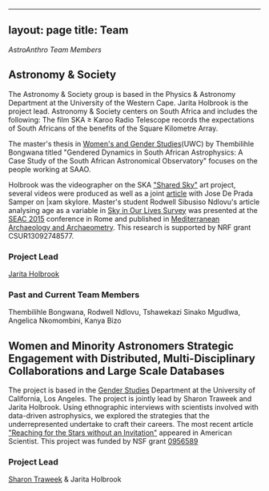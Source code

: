 
---
layout: page
title: Team
---


*AstroAnthro Team Members*

<h2>Astronomy & Society</h2>

The Astronomy & Society group is based in the Physics & Astronomy Department at the University of the Western Cape. Jarita Holbrook is the project lead. Astronomy & Society centers on South Africa and includes the following: The film SKA ≥ Karoo Radio Telescope records the expectations of South Africans of the benefits of the Square Kilometre Array. 


<p>The master's thesis in <a href="https://www.uwc.ac.za/Faculties/ART/WGS/Pages/default.aspx">Women's and Gender Studies</a>(UWC) by Thembilihle Bongwana titled "Gendered Dynamics in South African Astrophysics: A Case Study of the South African Astronomical Observatory" focuses on the people working at SAAO. </p>

Holbrook was the videographer on the SKA <a href="https://www.skatelescope.org/shared-sky/">"Shared Sky"</a> art project, several videos were produced as well as a joint <a href="http://maajournal.com/Issues/2016/Vol16-4/Full11.pdf">article</a> with Jose De Prada Samper on |xam skylore. Master's student Rodwell Sibusiso Ndlovu's article analysing age as a variable in <a href="https://docs.google.com/forms/d/e/1FAIpQLSeM9JyKKvO_EzP2LlTUd6NBWadPEBRan6HOrWdUe16k4KnEyg/viewform?usp=sf_link">Sky in Our Lives Survey</a> was presented at the <a href="http://www.brera.inaf.it/SEAC2015/index.html">SEAC 2015</a> conference in Rome and published in <a href="http://maajournal.com/Issues/2016/Vol16-4/Full69.pdf">Mediterranean Archaeology and Archaeometry</a>. This research is supported by NRF grant CSUR13092748577. 

<h3>Project Lead</h3>
<a href="http://astro.uwc.ac.za/our_team/holbrook/">Jarita Holbrook</a>

<h3>Past and Current Team Members</h3>
Thembilihle Bongwana, Rodwell Ndlovu, Tshawekazi Sinako Mgudlwa, Angelica Nkomombini, Kanya Bizo

<h2>Women and Minority Astronomers Strategic Engagement with Distributed, Multi-Disciplinary Collaborations and Large Scale Databases</h2>
The project is based in the <a href="http://www.genderstudies.ucla.edu">Gender Studies</a> Department at the University of California, Los Angeles. The project is jointly lead by Sharon Traweek and Jarita Holbrook. Using ethnographic interviews with scientists involved with data-driven astrophysics, we explored the strategies that the underrepresented undertake to craft their careers. The most recent article <a href="https://www.americanscientist.org/article/reaching-for-the-stars-without-an-invitation">"Reaching for the Stars without an Invitation"</a> appeared in American Scientist. This project was funded by NSF grant <a href="https://www.nsf.gov/awardsearch/showAward?AWD_ID=0956589">0956589</a>

<h3>Project Lead</h3>
<a href="http://www.genderstudies.ucla.edu/faculty/sharon-traweek">Sharon Traweek</a> & Jarita Holbrook
